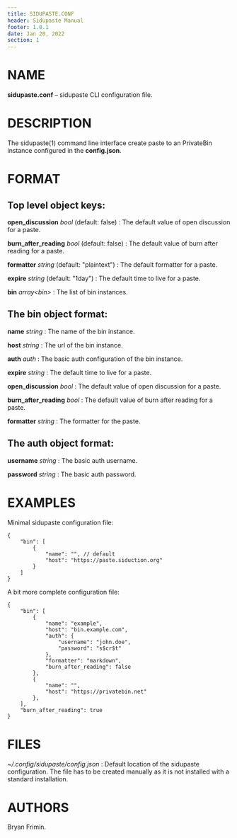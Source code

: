 ```yaml
---
title: SIDUPASTE.CONF
header: Sidupaste Manual
footer: 1.0.1
date: Jan 20, 2022
section: 1
---
```

# NAME
**sidupaste.conf** – sidupaste CLI configuration file.

# DESCRIPTION
The sidupaste(1) command line interface create paste to an PrivateBin
instance configured in the **config.json**.

# FORMAT
## Top level object keys:
**open_discussion** *bool* (default: false)
: The default value of open discussion for a paste.

**burn_after_reading** *bool* (default: false)
: The default value of burn after reading for a paste.

**formatter** *string* (default: "plaintext")
: The default formatter for a paste.

**expire** *string* (default: "1day")
: The default time to live for a paste.

**bin** *array\<bin\>*
: The list of bin instances.

## The bin object format:
**name** *string*
: The name of the bin instance.

**host** *string*
: The url of the bin instance.

**auth** *auth*
: The basic auth configuration of the bin instance.

**expire** *string*
: The default time to live for a paste.

**open_discussion** *bool*
: The default value of open discussion for a paste.

**burn_after_reading** *bool*
: The default value of burn after reading for a paste.

**formatter** *string*
: The formatter for the paste.

## The auth object format:
**username** *string*
: The basic auth username.

**password** *string*
: The basic auth password.

# EXAMPLES
Minimal sidupaste configuration file:

    {
        "bin": [
            {
                "name": "", // default
                "host": "https://paste.siduction.org"
            }
        ]
    }

A bit more complete configuration file:

    {
        "bin": [
            {
                "name": "example",
                "host": "bin.example.com",
                "auth": {
                    "username": "john.doe",
                    "password": "s$cr$t"
                },
                "formatter": "markdown",
                "burn_after_reading": false
            },
            {
                "name": "",
                "host": "https://privatebin.net"
            },
        ],
        "burn_after_reading": true
    }

# FILES
*~/.config/sidupaste/config.json*
: Default location of the sidupaste configuration. The file has to be
  created manually as it is not installed with a standard installation.

# AUTHORS
Bryan Frimin.

